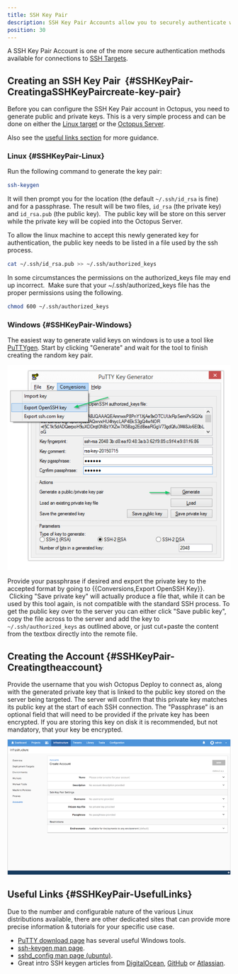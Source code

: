 ```yaml
---
title: SSH Key Pair
description: SSH Key Pair Accounts allow you to securely authenticate with SSH targets.
position: 30
---
```


A SSH Key Pair Account is one of the more secure authentication methods available for connections to [SSH Targets](/docs/infrastructure/deployment-targets/ssh-targets/index.md).

## Creating an SSH Key Pair  {#SSHKeyPair-CreatingaSSHKeyPaircreate-key-pair}

Before you can configure the SSH Key Pair account in Octopus, you need to generate public and private keys. This is a very simple process and can be done on either the [Linux target](#SSHKeyPair-Linux) or the [Octopus Server](#SSHKeyPair-Windows).

Also see the [useful links section](#SSHKeyPair-UsefulLinks) for more guidance.

### Linux {#SSHKeyPair-Linux}

Run the following command to generate the key pair:

```bash
ssh-keygen
```

It will then prompt you for the location (the default `~/.ssh/id_rsa` is fine) and for a passphrase. The result will be two files, `id_rsa` (the private key) and `id_rsa.pub` (the public key).  The public key will be store on this server while the private key will be copied into the Octopus Server.

To allow the linux machine to accept this newly generated key for authentication, the public key needs to be listed in a file used by the ssh process.

```bash
cat ~/.ssh/id_rsa.pub >> ~/.ssh/authorized_keys
```

In some circumstances the permissions on the authorized\_keys file may end up incorrect.  Make sure that your ~/.ssh/authorized\_keys file has the proper permissions using the following.

```bash
chmod 600 ~/.ssh/authorized_keys
```

### Windows {#SSHKeyPair-Windows}

The easiest way to generate valid keys on windows is to use a tool like[ PuTTYgen](http://www.chiark.greenend.org.uk/~sgtatham/putty/download.html). Start by clicking "Generate" and wait for the tool to finish creating the random key pair.

![](ssh-key-create-putty.png "width=400")

Provide your passphrase if desired and export the private key to the accepted format by going to {{Conversions,Export OpenSSH Key}}.  Clicking "Save private key" will actually produce a file that, while it can be used by this tool again, is not compatible with the standard SSH process. To get the public key over to the server you can either click "Save public key", copy the file across to the server and add the key to `~/.ssh/authorized_keys` as outlined above, or just cut+paste the content from the textbox directly into the remote file.

## Creating the Account {#SSHKeyPair-Creatingtheaccount}

Provide the username that you wish Octopus Deploy to connect as, along with the generated private key that is linked to the public key stored on the server being targeted. The server will confirm that this private key matches its public key at the start of each SSH connection. The "Passphrase" is an optional field that will need to be provided if the private key has been encrypted. If you are storing this key on disk it is recommended, but not mandatory, that your key be encrypted.

![](ssh-create-account.png "width=500")

## Useful Links {#SSHKeyPair-UsefulLinks}

Due to the number and configurable nature of the various Linux distributions available, there are other dedicated sites that can provide more precise information & tutorials for your specific use case.

- [PuTTY download page](http://www.chiark.greenend.org.uk/~sgtatham/putty/download.html) has several useful Windows tools.
- [ssh-keygen man page](https://linux.die.net/man/1/ssh-keygen).
- [sshd\_config man page (ubuntu)](http://manpages.ubuntu.com/manpages/zesty/en/man5/sshd_config.5.html).
- Great intro SSH keygen articles from [DigitalOcean](https://www.digitalocean.com/community/tutorials/how-to-set-up-ssh-keys--2), [GitHub](https://help.github.com/articles/connecting-to-github-with-ssh/) or [Atlassian](https://confluence.atlassian.com/display/STASH/Creating+SSH+keys).
